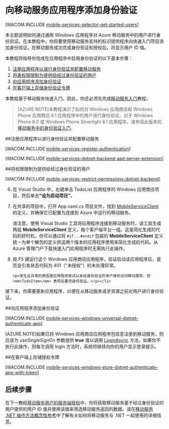 <properties pageTitle="身份验证入门（Windows 应用商店） | 移动开发人员中心" metaKeywords="authentication, FAcebook, GOogle, Twitter, Microsoft Account, login" description="了解如何使用移动服务通过各种标识提供程序（包括 Google、Facebook、Twitter 和 Microsoft）对 Windows 应用商店应用程序的用户进行身份验证。" metaCanonical="" services="mobile-services" documentationCenter="Mobile" title="Get started with authentication in Mobile Services" authors="Glenn Gailey" solutions="Mobile" manager="dwrede" editor="" />
<tags ms.service="mobile-services"
    ms.date=""
    wacn.date=""
    />

<tags ms.service="mobile-services" ms.workload="mobile" ms.tgt_pltfrm="mobile-windows-store" ms.devlang="dotnet" ms.topic="article" ms.date="09/23/2014" ms.author="glenga" />

# 向移动服务应用程序添加身份验证 

[WACOM.INCLUDE [mobile-services-selector-get-started-users](../includes/mobile-services-selector-get-started-users.md)]

本主题说明如何通过通用 Windows 应用程序对 Azure 移动服务中的用户进行身份验证。在本教程中，你将要使用移动服务支持的标识提供程序向快速入门项目添加身份验证。在移动服务成功完成身份验证和授权后，将显示用户 ID 值。

本教程将指导你完成在应用程序中启用身份验证的以下基本步骤：

1. [注册应用程序以进行身份验证并配置移动服务]
2. [将表权限限制为提供给经过身份验证的用户]
3. [向应用程序添加身份验证]
4. [在客户端上存储身份验证令牌]

本教程基于移动服务快速入门。因此，你还必须先完成[移动服务入门]教程。 

>[AZURE.NOTE]本教程演示了如何对 Windows 应用商店和 Windows Phone 应用商店 8.1 应用程序中的用户进行身份验证。对于 Windows Phone 8.0 或 Windows Phone Silverlight 8.1 应用程序，请参阅此版本的[移动服务中的身份验证入门](/zh-cn/documentation/articles/mobile-services-dotnet-backend-windows-phone-get-started-users)。

##<a name="register"></a>注册应用程序以进行身份验证并配置移动服务

[WACOM.INCLUDE [mobile-services-register-authentication](../includes/mobile-services-register-authentication.md)] 

[WACOM.INCLUDE [mobile-services-dotnet-backend-aad-server-extension](../includes/mobile-services-dotnet-backend-aad-server-extension.md)] 

##<a name="permissions"></a>将权限限制为提供给经过身份验证的用户

[WACOM.INCLUDE [mobile-services-restrict-permissions-dotnet-backend](../includes/mobile-services-restrict-permissions-dotnet-backend.md)] 

<ol start="6">
<li><p>在 Visual Studio 中，右键单击 TodoList 应用程序的 Windows 应用商店项目，然后单击<strong>"设为启动项目"</strong>。</p></li>
<li><p>在共享的项目中，打开 App.xaml.cs 项目文件，找到 <a href="http://msdn.microsoft.com/library/azure/microsoft.windowsazure.mobileservices.mobileserviceclient.aspx">MobileServiceClient</a> 的定义，并确保它已配置为连接到 Azure 中运行的移动服务。</p>
<p>请注意，使用 Visual Studio 工具将应用程序连接到移动服务时，该工具生成两组 <strong>MobileServiceClient</strong> 定义，每个客户端平台一组。这是简化生成的代码的好时机，你可以通过将 <code>#if...#endif</code> 包装的 <strong>MobileServiceClient</strong> 定义统一为单个解包的定义供这两个版本的应用程序使用来简化生成的代码。从 Azure 管理门户下载快速入门应用程序时无需执行此操作。</p>
</li> 
<li><p>按 F5 键运行这个 Windows 应用商店应用程序，验证启动该应用程序后，是否会引发状态代码为 401（"未授权"）的未处理异常。</p>
   
   	<p>发生此异常的原因是应用程序尝试以未经身份验证的用户身份访问移动服务，但 <em>TodoItem</em> 表现在要求身份验证。</p></li>
</ol>

接下来，你需要更新应用程序，以便在从移动服务请求资源之前对用户进行身份验证。

##<a name="add-authentication"></a>向应用程序添加身份验证

[WACOM.INCLUDE [mobile-services-windows-universal-dotnet-authenticate-app](../includes/mobile-services-windows-universal-dotnet-authenticate-app.md)] 

[AZURE.NOTE]如果已将 Windows 应用商店应用程序包信息注册到移动服务，则应该为 <em>useSingleSignOn</em> 参数提供 <strong>true</strong> 值以调用 <a href="http://go.microsoft.com/fwlink/p/?LinkId=311594" target="_blank">LoginAsync</a> 方法。如果你不执行此操作，则每次调用 login 方法时，系统将继续向你的用户显示登录提示。

##<a name="tokens"></a>在客户端上存储授权令牌

[WACOM.INCLUDE [mobile-services-windows-store-dotnet-authenticate-app-with-token](../includes/mobile-services-windows-store-dotnet-authenticate-app-with-token.md)] 


## <a name="next-steps"> </a>后续步骤

在下一教程[移动服务用户的服务端授权][使用脚本为用户授权]中，你将获取移动服务基于经过身份验证的用户提供的用户 ID 值并使用该值来筛选移动服务返回的数据。请在[移动服务 .NET 操作方法概念性参考]中了解有关如何将移动服务与 .NET 一起使用的详细信息。

<!-- Anchors. -->
[注册应用程序以进行身份验证并配置移动服务]: #register
[将表权限限制为提供给经过身份验证的用户]: #permissions
[向应用程序添加身份验证]: #add-authentication
[在客户端上存储身份验证令牌]: #tokens
[后续步骤]:#next-steps


<!-- URLs. -->
["提交应用"页]: http://go.microsoft.com/fwlink/p/?LinkID=266582
[我的应用程序]: http://go.microsoft.com/fwlink/p/?LinkId=262039
[Live SDK for Windows]: http://go.microsoft.com/fwlink/p/?LinkId=262253
[使用 Live Connect 实现对 Windows 应用商店应用程序的单一登录]: /zh-cn/documentation/articles/mobile-services-windows-store-dotnet-single-sign-on
[移动服务入门]: /zh-cn/documentation/articles/mobile-services-dotnet-backend-windows-store-dotnet-get-started/
[数据处理入门]: /zh-cn/documentation/articles/mobile-services-dotnet-backend-windows-store-dotnet-get-started-data/
[身份验证入门]: /zh-cn/documentation/articles/mobile-services-dotnet-backend-windows-store-dotnet-get-started-users/
[推送通知入门]: /zh-cn/documentation/articles/mobile-services-dotnet-backend-windows-store-dotnet-get-started-push/
[使用脚本为用户授权]: /zh-cn/documentation/articles/mobile-services-dotnet-backend-windows-store-dotnet-authorize-users-in-scripts
[JavaScript 和 HTML]: /zh-cn/documentation/articles/mobile-services-dotnet-backend-windows-store-javascript-get-started-users/

[Azure 管理门户]: https://manage.windowsazure.cn/
[移动服务 .NET 操作方法概念性参考]: /zh-cn/documentation/articles/mobile-services-windows-dotnet-how-to-use-client-library/
[注册 Windows 应用商店应用程序包以进行 Microsoft 身份验证]: /zh-cn/documentation/articles/mobile-services-how-to-register-store-app-package-microsoft-authentication/
